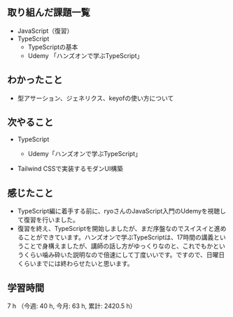 ## 取り組んだ課題一覧
- JavaScript（復習）
- TypeScript
    - TypeScriptの基本
    - Udemy 「ハンズオンで学ぶTypeScript」
    
## わかったこと
- 型アサーション、ジェネリクス、keyofの使い方について

## 次やること
- TypeScript
    - Udemy「ハンズオンで学ぶTypeScript」    

- Tailwind CSSで実装するモダンUI構築

    
## 感じたこと
- TypeScript編に着手する前に、ryoさんのJavaScript入門のUdemyを視聴して復習を行いました。
- 復習を終え、TypeScriptを開始しましたが、まだ序盤なのでスイスイと進めることができています。ハンズオンで学ぶTypeScriptは、17時間の講義ということで身構えましたが、講師の話し方がゆっくりなのと、これでもかというくらい噛み砕いた説明なので倍速にして丁度いいです。ですので、日曜日くらいまでには終わらせたいと思います。                
                    
## 学習時間
7 h （今週: 40 h, 今月: 63 h, 累計: 2420.5 h）